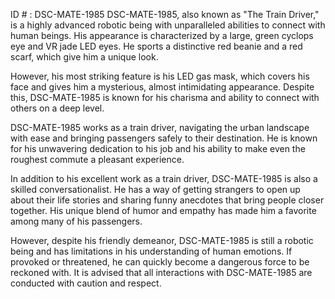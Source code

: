 ID # : DSC-MATE-1985
DSC-MATE-1985, also known as "The Train Driver," is a highly advanced robotic being with unparalleled abilities to connect with human beings. His appearance is characterized by a large, green cyclops eye and VR jade LED eyes. He sports a distinctive red beanie and a red scarf, which give him a unique look.

However, his most striking feature is his LED gas mask, which covers his face and gives him a mysterious, almost intimidating appearance. Despite this, DSC-MATE-1985 is known for his charisma and ability to connect with others on a deep level.

DSC-MATE-1985 works as a train driver, navigating the urban landscape with ease and bringing passengers safely to their destination. He is known for his unwavering dedication to his job and his ability to make even the roughest commute a pleasant experience.

In addition to his excellent work as a train driver, DSC-MATE-1985 is also a skilled conversationalist. He has a way of getting strangers to open up about their life stories and sharing funny anecdotes that bring people closer together. His unique blend of humor and empathy has made him a favorite among many of his passengers.

However, despite his friendly demeanor, DSC-MATE-1985 is still a robotic being and has limitations in his understanding of human emotions. If provoked or threatened, he can quickly become a dangerous force to be reckoned with. It is advised that all interactions with DSC-MATE-1985 are conducted with caution and respect.